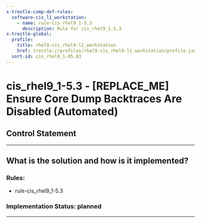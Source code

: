 ```yaml
---
x-trestle-comp-def-rules:
  software-cis_l1_workstation:
    - name: rule-cis_rhel9_1-5.3
      description: Rule for cis_rhel9_1-5.3
x-trestle-global:
  profile:
    title: rhel9-cis_rhel9-l1_workstation
    href: trestle://profiles/rhel9-cis_rhel9-l1_workstation/profile.json
  sort-id: cis_rhel9_1-05.03
---
```


# cis_rhel9_1-5.3 - \[REPLACE_ME\] Ensure Core Dump Backtraces Are Disabled (Automated)

## Control Statement

______________________________________________________________________

## What is the solution and how is it implemented?

<!-- For implementation status enter one of: implemented, partial, planned, alternative, not-applicable -->

<!-- Note that the list of rules under ### Rules: is read-only and changes will not be captured after assembly to JSON -->

<!-- Add control implementation description here for control: cis_rhel9_1-5.3 -->

### Rules:

  - rule-cis_rhel9_1-5.3

### Implementation Status: planned

______________________________________________________________________
